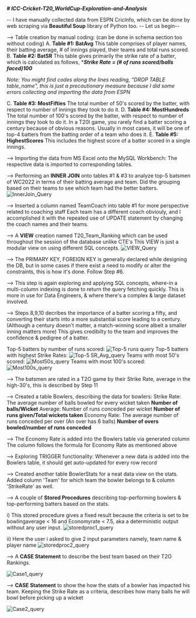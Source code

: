 _**# ICC-Cricket-T20_WorldCup-Exploration-and-Analysis**_

-- I have manually collected data from ESPN CricInfo, which can be done by web scraping via **Beautiful Soup** library of Python  too.
-- Let us begin--

--> Table creation by manual coding: (can be done in schema section too without coding)
    A. **Table #1: BatAvg**
    This table comprises of player names, their batting average, # of innings played, their teams and total runs scored.
    B. **Table #2: BatSR**
    This table gives primarily the strike rate of a batter, which is calculated as follows,
    ****Strike Rate = (# of runs scored/balls faced)*100****

_Note: You might find codes along the lines reading, "DROP TABLE table_name", this is just a precautionary measure 
   because I did some errors collecting and importing the data from ESPN_

  C. **Table #3: MostFifties**
     The total number of 50's scored by the batter, with respect to number of innings they took to do it.
  D. **Table #4: MostHundreds**
    The total number of 100's scored by the batter, with respect to number of innings they took to do it.
    In a T20I game, you rarely find a batter scoring a century because of obvious reasons.
    Usually in most cases, it will be one of top-4 batters from the batting order of a team who does it.
  E. **Table #5: HighestScores**
    This includes the highest score of a batter scored in a single innings.

--> Importing the data from MS Excel onto the MySQL Workbench:
    The respective data is imported to corresponding tables.

--> Performing an **INNER JOIN** onto tables #1 & #3 to analyze top-5 batsmen of WC2022 in terms of their batting average 
    and team.
    Did the grouping based on their teams to see which team had the better batters.
    ![InnerJoin_Query](https://github.com/JoysonPrince/EDA-and-General-Insights-using-MySQL/assets/137388224/c0ecc6ac-0ac9-48f3-8043-ae9a570531e5)

--> Inserted a column named TeamCoach into table #1 for more perspective related to coaching staff
    Each team has a different coach obviouly, and I accomplished it with the repeated use of UPDATE statement by changing 
    the coach names and their teams.

--> A **VIEW** creation named T20_Team_Ranking which can be used throughout the session of the database unlike CTE's
    This VIEW is just a modular view on using different SQL concepts.
    ![VIEW_Query](https://github.com/JoysonPrince/EDA-and-General-Insights-using-MySQL/assets/137388224/f079f570-8263-4580-9706-b26db3e57e2c)

--> The PRIMARY KEY, FOREIGN KEY is generally declared while designing the DB, but in some cases if there exist a need to 
    modify or alter the constraints, this is how it's done.
    Follow Step #6.

--> This step is again exploring and applying SQL concepts, where-in a multi-column indexing is done to return the query 
    fetching quickly. This is more in use for Data Engineers, & where there's a complex & large dataset involved.

--> Steps 8,9,10 decribes the importance of a batter scoring a fifty, and converting their starts into a more substantial 
    score leading to a century. (Although a century doesn't matter, a match-winning score albeit a smaller inning matters 
    more)
    This gives credibilty to the team and improves the confidence & pedigree of a batter.
    
Top-5 batters by number of runs scored:
    ![Top-5 runs query](https://github.com/JoysonPrince/EDA-and-General-Insights-using-MySQL/assets/137388224/f117fc99-0496-40e9-b677-8d465b1d6306)
    Top-5 batters with highest Strike Rates:
    ![Top-5 SR_Avg_query](https://github.com/JoysonPrince/EDA-and-General-Insights-using-MySQL/assets/137388224/fd58fdf7-3ab3-469b-b5c0-66afb15b1a87)
    Teams with most 50's scored:
![Most50s_query](https://github.com/JoysonPrince/EDA-and-General-Insights-using-MySQL/assets/137388224/7ae34a27-6c93-4341-8f52-d191885e4ba6)
    Teams with most 100's scored:
![Most100s_query](https://github.com/JoysonPrince/EDA-and-General-Insights-using-MySQL/assets/137388224/024e41e6-4c3a-4dc6-9663-6b43218f7954)


    

--> The batsmen are rated in a T2O game by their Strike Rate, average in the high-30's, this is described by Step 11

--> Created a table Bowlers, describing the data for bowlers:
   Strike Rate: The average number of balls bowled for every wicket taken
   **Number of balls/Wicket**
   Average: Number of runs conceded per wicket
   **Number of runs given/Total wickets taken**
   Economy Rate: The average number of runs conceded per over (An over has 6 balls)
   **Number of overs bowled/number of runs conceded**

--> The Economy Rate is added into the Bowlers table via generated column
    The column follows the formula for Economy Rate as mentioned above

--> Exploring TRIGGER functionality:
    Whenever a new data is added into the Bowlers table, it should get auto-updated for every row record

--> Created another table BowlerStats for a neat data view on the stats.
    Added column 'Team' for which team the bowler belongs to & column 'StrikeRate' as well.

--> A couple of **Stored Procedures** describing top-performing bowlers & top-performing batters based on the stats.

i) This stored procedure gives a fixed result because the criteria is set to be bowlingaverage < 16 and Economyrate < 7.5, aka a deterministic output without any user input.
![storedproc1_query](https://github.com/JoysonPrince/EDA-and-General-Insights-using-MySQL/assets/137388224/722acafb-049a-4cb2-9735-9c308c1bc493)

ii) Here the user i asked to give 2 input parameters namely, team name & player name
![storedproc2_query](https://github.com/JoysonPrince/EDA-and-General-Insights-using-MySQL/assets/137388224/d02f81ca-0142-4f25-8f0a-eb26a5480aa5)

--> A **CASE Statement** to describe the best team based on their T2O Rankings.

![Case1_query](https://github.com/JoysonPrince/EDA-and-General-Insights-using-MySQL/assets/137388224/08c266d3-9575-4f6e-a5ce-96af4e3f0273)


--> **CASE Statement** to show the how the stats of a bowler has impacted his team.
    Keeping the Strike Rate as a criteria, describes how many balls he will bowl before picking up a wicket
    
![Case2_query](https://github.com/JoysonPrince/EDA-and-General-Insights-using-MySQL/assets/137388224/de3f102a-e05a-4f09-8552-59dd2cbe8cde)
    
   
 
